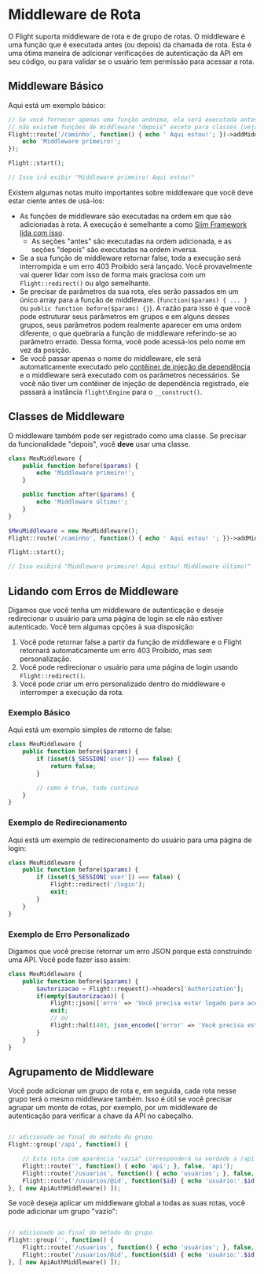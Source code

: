 # Middleware de Rota

O Flight suporta middleware de rota e de grupo de rotas. O middleware é uma função que é executada antes (ou depois) da chamada de rota. Esta é uma ótima maneira de adicionar verificações de autenticação da API em seu código, ou para validar se o usuário tem permissão para acessar a rota.

## Middleware Básico

Aqui está um exemplo básico:

```php
// Se você fornecer apenas uma função anônima, ela será executada antes da chamada de rota. 
// não existem funções de middleware "depois" exceto para classes (veja abaixo)
Flight::route('/caminho', function() { echo ' Aqui estou!'; })->addMiddleware(function() {
	echo 'Middleware primeiro!';
});

Flight::start();

// Isso irá exibir "Middleware primeiro! Aqui estou!"
```

Existem algumas notas muito importantes sobre middleware que você deve estar ciente antes de usá-los:
- As funções de middleware são executadas na ordem em que são adicionadas à rota. A execução é semelhante a como [Slim Framework lida com isso](https://www.slimframework.com/docs/v4/concepts/middleware.html#how-does-middleware-work).
   - As seções "antes" são executadas na ordem adicionada, e as seções "depois" são executadas na ordem inversa.
- Se a sua função de middleware retornar false, toda a execução será interrompida e um erro 403 Proibido será lançado. Você provavelmente vai querer lidar com isso de forma mais graciosa com um `Flight::redirect()` ou algo semelhante.
- Se precisar de parâmetros da sua rota, eles serão passados em um único array para a função de middleware. (`function($params) { ... }` ou `public function before($params) {}`). A razão para isso é que você pode estruturar seus parâmetros em grupos e em alguns desses grupos, seus parâmetros podem realmente aparecer em uma ordem diferente, o que quebraria a função de middleware referindo-se ao parâmetro errado. Dessa forma, você pode acessá-los pelo nome em vez da posição.
- Se você passar apenas o nome do middleware, ele será automaticamente executado pelo [contêiner de injeção de dependência](dependency-injection-container) e o middleware será executado com os parâmetros necessários. Se você não tiver um contêiner de injeção de dependência registrado, ele passará a instância `flight\Engine` para o `__construct()`.

## Classes de Middleware

O middleware também pode ser registrado como uma classe. Se precisar da funcionalidade "depois", você **deve** usar uma classe.

```php
class MeuMiddleware {
	public function before($params) {
		echo 'Middleware primeiro!';
	}

	public function after($params) {
		echo 'Middleware último!';
	}
}

$MeuMiddleware = new MeuMiddleware();
Flight::route('/caminho', function() { echo ' Aqui estou! '; })->addMiddleware($MeuMiddleware); // também ->addMiddleware([ $MeuMiddleware, $MeuMiddleware2 ]);

Flight::start();

// Isso exibirá "Middleware primeiro! Aqui estou! Middleware último!"
```

## Lidando com Erros de Middleware

Digamos que você tenha um middleware de autenticação e deseje redirecionar o usuário para uma página de login se ele não estiver autenticado. Você tem algumas opções à sua disposição:

1. Você pode retornar false a partir da função de middleware e o Flight retornará automaticamente um erro 403 Proibido, mas sem personalização.
1. Você pode redirecionar o usuário para uma página de login usando `Flight::redirect()`.
1. Você pode criar um erro personalizado dentro do middleware e interromper a execução da rota.

### Exemplo Básico

Aqui está um exemplo simples de retorno de false:
```php
class MeuMiddleware {
	public function before($params) {
		if (isset($_SESSION['user']) === false) {
			return false;
		}

		// como é true, tudo continua
	}
}
```

### Exemplo de Redirecionamento

Aqui está um exemplo de redirecionamento do usuário para uma página de login:
```php
class MeuMiddleware {
	public function before($params) {
		if (isset($_SESSION['user']) === false) {
			Flight::redirect('/login');
			exit;
		}
	}
}
```

### Exemplo de Erro Personalizado

Digamos que você precise retornar um erro JSON porque está construindo uma API. Você pode fazer isso assim:
```php
class MeuMiddleware {
	public function before($params) {
		$autorizacao = Flight::request()->headers['Authorization'];
		if(empty($autorizacao)) {
			Flight::json(['erro' => 'Você precisa estar logado para acessar esta página.'], 403);
			exit;
			// ou
			Flight::halt(403, json_encode(['error' => 'Você precisa estar logado para acessar esta página.']);
		}
	}
}
```

## Agrupamento de Middleware

Você pode adicionar um grupo de rota e, em seguida, cada rota nesse grupo terá o mesmo middleware também. Isso é útil se você precisar agrupar um monte de rotas, por exemplo, por um middleware de autenticação para verificar a chave da API no cabeçalho.

```php

// adicionado ao final do método do grupo
Flight::group('/api', function() {

	// Esta rota com aparência "vazia" corresponderá na verdade a /api
	Flight::route('', function() { echo 'api'; }, false, 'api');
    Flight::route('/usuarios', function() { echo 'usuários'; }, false, 'usuários');
	Flight::route('/usuarios/@id', function($id) { echo 'usuário:'.$id; }, false, 'visualizar_usuario');
}, [ new ApiAuthMiddleware() ]);
```

Se você deseja aplicar um middleware global a todas as suas rotas, você pode adicionar um grupo "vazio":

```php

// adicionado ao final do método do grupo
Flight::group('', function() {
	Flight::route('/usuarios', function() { echo 'usuários'; }, false, 'usuários');
	Flight::route('/usuarios/@id', function($id) { echo 'usuário:'.$id; }, false, 'visualizar_usuario');
}, [ new ApiAuthMiddleware() ]);
```